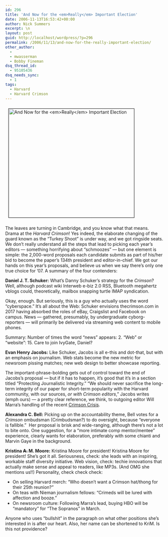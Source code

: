 ```yaml
---
id: 296
title: 'And Now for the <em>Really</em> Important Election'
date: 2006-11-13T16:53:42+00:00
author: Nick Summers
excerpt: \n
layout: post
guid: http://localhost/wordpress/?p=296
permalink: /2006/11/13/and-now-for-the-really-important-election/
other_author:
  - 
  - mwasserman
  - Bobby Fineman
dsq_thread_id:
  - 95105436
dsq_needs_sync:
  - 1
tags:
  - Harvard
  - Harvard Crimson
---
```

<img width="400" vspace="10" hspace="10" height="347" border="1" align="top" src="http://www.ivygateblog.com/wp-content/uploads/2006/11/ballot1.jpg" alt="And Now for the <em>Really</em> Important Election" />

The leaves are turning in Cambridge, and you know what that means. Drama at the _Harvard Crimson_! Yes indeed, the elaborate changing of the guard known as the &#8220;Turkey Shoot&#8221; is under way, and we got ringside seats. We don&#8217;t really understand all the steps that lead to picking each year&#8217;s editors &#8212; something horrifying about &#8220;schmoozes&#8221;&nbsp;&#8212; but one element is simple: the 2,000-word proposals each candidate submits as part of his/her bid to become the paper&#8217;s 134th president and editor-in-chief. We got our hands on this year&#8217;s proposals, and believe us when we say there&#8217;s only one true choice for &#8217;07. A summary of the four contenders:

**Daniel J. T. Schuker:** What&#8217;s Danny Schuker&#8217;s strategy for the _Crimson_? Well, although podcast wiki Interweb e-biz 2.0 RSS, Bluetooth megahertz vblogs could, theoretically, mailbox snapping turtle IMAP syndication.

Okay, enough. But seriously, this is a guy who actually uses the word &#8220;cyberspace.&#8221; It&#8217;s all about the Web: Schuker envisions thecrimson.com in 2017 having absorbed the roles of eBay, Craigslist and Facebook on campus. News &#8212; gathered, presumably, by undergraduate cyborg-reporters &#8212; will primarily be delivered via streaming web content to mobile phones.&nbsp;

Summary: Number of times the word &#8220;news&#8221; appears: 2. &#8220;Web&#8221; or &#8220;website&#8221;: 15. Care to join IvyGate, Daniel?

**Evan Henry Jacobs:** Like Schuker, Jacobs is all e-this and dot-that,&nbsp;but with an emphasis on journalism. Web stats become the new metric for newsroom pissing matches; new web design to better showcase reporting.

The important-phrase-bolding gets out of control toward the end of Jacobs&#8217;s proposal &#8212; but if it has to happen, it&#8217;s good that it&#8217;s in a section titled &#8220;Protecting Journalistic Integrity.&#8221; &#8220;We should never sacrifice the long-term integrity of our paper for short-term popularity with the Harvard community, with our sources, _or with Crimson editors_,&#8221; Jacobs writes (emph ours) &#8212; a pretty clear reference, we think, to outgoing editor Will Marra&#8217;s handling of the recent [Crimson Crisis](http://www.ivygateblog.com/2006/10/crimson_crisis_pretzelinchiefs_moves_baffle_newsroom.html).

**Alexandra C. Bell:** Picking up on the accountability theme, Bell votes for a _Crimson_ ombudsman (Crimbudsman?) to do oversight, because &#8220;everyone is fallible.&#8221;&nbsp; Her proposal is brisk and wide-ranging, although there&#8217;s not a lot to bite onto. One suggestion, for a &#8220;more intimate comp mentor/mentee&#8221; experience, clearly wants for elaboration, preferably with some chianti and Marvin Gaye in the background.

**Kristina <strike>A.</strike> M. Moore:** Kristina Moore for president! Kristina Moore for president! She&#8217;s got it all. Seriousness, check: she leads with an inspiring, workable staff diversity initiative. Web vision, check: techie innovations that actually make sense and appeal to readers, like MP3s. (And OMG she mentions us!!) Personality, check check check:

  * On selling Harvard merch: &#8220;Who doesn&#8217;t want a Crimson hat/thong for their 25th reunion?&#8221;
  * On teas with Nieman journalism fellows: &#8220;Crimeds will be lured with affection and booze.&#8221;
  * On newsroom culture: Following Marra&#8217;s lead, buying HBO will be &#8220;mandatory&#8221; for &#8220;The Sopranos&#8221; in March.

Anyone who uses &#8220;bullshit&#8221; in the paragraph on what other positions she&#8217;s interested in is after our heart. Also, her name can be shortened to KriM. Is this not providence?